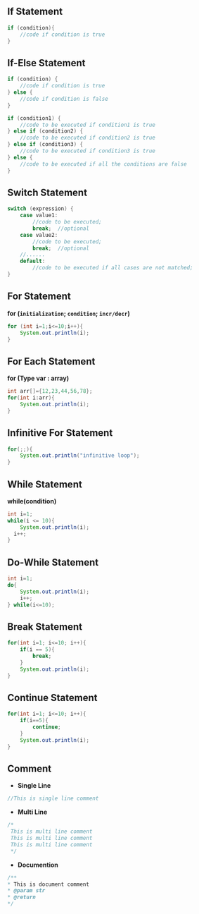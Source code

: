 ## If Statement
```java
if (condition){   
	//code if condition is true   
}
```
## If-Else Statement
```java
if (condition) {   
	//code if condition is true   
} else {   
	//code if condition is false  
}
```
```java
if (condition1) {   
	//code to be executed if condition1 is true   
} else if (condition2) {   
	//code to be executed if condition2 is true   
} else if (condition3) {   
	//code to be executed if condition3 is true   
} else {   
	//code to be executed if all the conditions are false   
}
```
## Switch Statement
```java
switch (expression) {         
	case value1:          
		//code to be executed;          
		break;  //optional       
	case value2:          
		//code to be executed;          
		break;  //optional      
	//......                  
	default:           
		//code to be executed if all cases are not matched;     
} 
```
## For Statement
**for (`initialization`;  `condition`; `incr/decr`)**
```java
for (int i=1;i<=10;i++){           
	System.out.println(i);   
}
```
## For Each Statement
**for (Type var : array)**
```java
int arr[]={12,23,44,56,78};
for(int i:arr){
	System.out.println(i);
} 
```
## Infinitive For Statement
```java
for(;;){      
	System.out.println("infinitive loop");   
}
```
## While Statement
**while(condition)**
```java
int i=1;   
while(i <= 10){    
	System.out.println(i);    
  i++;   
}
```
## Do-While Statement
```java
int i=1;   
do{       
	System.out.println(i);       
	i++;   
} while(i<=10);
```
## Break Statement
```java
for(int i=1; i<=10; i++){    
	if(i == 5){     
		break;    
	}    
	System.out.println(i);   
} 
```
## Continue Statement
```java
for(int i=1; i<=10; i++){ 
	if(i==5){
		continue;
	}
	System.out.println(i);
}
```
## Comment
* **Single Line**
```java
//This is single line comment 
```
* **Multi Line**
```java
/*      
 This is multi line comment      
 This is multi line comment     
 This is multi line comment     
 */ 
```
* **Documention**
```java
/**      
* This is document comment      
* @param str      
* @return      
*/ 
```
